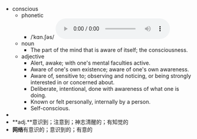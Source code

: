 - conscious
	- phonetic
		- /ˈkɑn.ʃəs/
		  <audio controls><source src="https://api.dictionaryapi.dev/media/pronunciations/en/conscious-us.mp3"></audio>
	- noun
		- The part of the mind that is aware of itself; the consciousness.
	- adjective
		- Alert, awake; with one's mental faculties active.
		- Aware of one's own existence; aware of one's own awareness.
		- Aware of, sensitive to; observing and noticing, or being strongly interested in or concerned about.
		- Deliberate, intentional, done with awareness of what one is doing.
		- Known or felt personally, internally by a person.
		- Self-conscious.
-
- **adj.**意识到；注意到；神志清醒的；有知觉的
- **网络**有意识的；意识到的；有意的